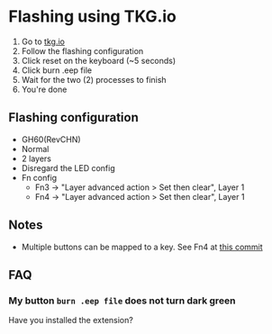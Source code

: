 # Flashing using TKG.io

  1. Go to [tkg.io](http://tkg.io)
  1. Follow the flashing configuration
  1. Click reset on the keyboard (~5 seconds)
  1. Click burn .eep file
  1. Wait for the two (2) processes to finish
  1. You're done

## Flashing configuration

  * GH60(RevCHN)
  * Normal
  * 2 layers
  * Disregard the LED config
  * Fn config
    * Fn3 -> "Layer advanced action > Set then clear", Layer 1
    * Fn4 -> "Layer advanced action > Set then clear", Layer 1
    
## Notes

  * Multiple buttons can be mapped to a key. See Fn4 at [this commit](https://github.com/alvarogarcia7/keyboard-config/commit/09d4cd52b975f1a1485fd6fd886022da4b1294fd)

## FAQ

### My button `burn .eep file` does not turn dark green

Have you installed the extension?

